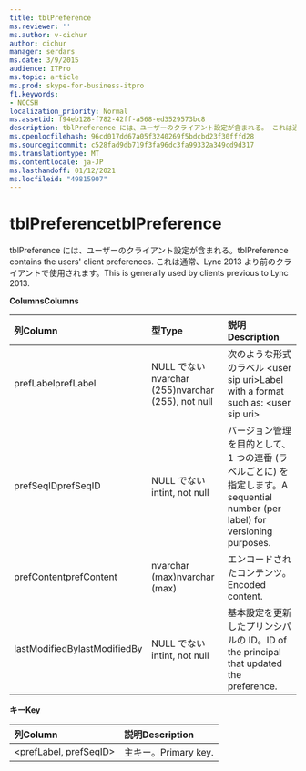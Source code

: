 ```yaml
---
title: tblPreference
ms.reviewer: ''
ms.author: v-cichur
author: cichur
manager: serdars
ms.date: 3/9/2015
audience: ITPro
ms.topic: article
ms.prod: skype-for-business-itpro
f1.keywords:
- NOCSH
localization_priority: Normal
ms.assetid: f94eb128-f782-42ff-a568-ed3529573bc8
description: tblPreference には、ユーザーのクライアント設定が含まれる。 これは通常、Lync 2013 より前のクライアントで使用されます。
ms.openlocfilehash: 96cd017dd67a05f3240269f5bdcbd23f30fffd28
ms.sourcegitcommit: c528fad9db719f3fa96dc3fa99332a349cd9d317
ms.translationtype: MT
ms.contentlocale: ja-JP
ms.lasthandoff: 01/12/2021
ms.locfileid: "49815907"
---
```

# <a name="tblpreference"></a><span data-ttu-id="80a97-104">tblPreference</span><span class="sxs-lookup"><span data-stu-id="80a97-104">tblPreference</span></span>

<span data-ttu-id="80a97-105">tblPreference には、ユーザーのクライアント設定が含まれる。</span><span class="sxs-lookup"><span data-stu-id="80a97-105">tblPreference contains the users' client preferences.</span></span> <span data-ttu-id="80a97-106">これは通常、Lync 2013 より前のクライアントで使用されます。</span><span class="sxs-lookup"><span data-stu-id="80a97-106">This is generally used by clients previous to Lync 2013.</span></span>

<span data-ttu-id="80a97-107">**Columns**</span><span class="sxs-lookup"><span data-stu-id="80a97-107">**Columns**</span></span>


| <span data-ttu-id="80a97-108">**列**</span><span class="sxs-lookup"><span data-stu-id="80a97-108">**Column**</span></span>            | <span data-ttu-id="80a97-109">**型**</span><span class="sxs-lookup"><span data-stu-id="80a97-109">**Type**</span></span>                        | <span data-ttu-id="80a97-110">**説明**</span><span class="sxs-lookup"><span data-stu-id="80a97-110">**Description**</span></span>                                                 |
|:----------------------|:--------------------------------|:----------------------------------------------------------------|
| <span data-ttu-id="80a97-111">prefLabel</span><span class="sxs-lookup"><span data-stu-id="80a97-111">prefLabel</span></span>  <br/>      | <span data-ttu-id="80a97-112">NULL でない nvarchar (255)</span><span class="sxs-lookup"><span data-stu-id="80a97-112">nvarchar (255), not null</span></span>  <br/> | <span data-ttu-id="80a97-113">次のような形式のラベル \<user sip uri\></span><span class="sxs-lookup"><span data-stu-id="80a97-113">Label with a format such as: \<user sip uri\></span></span>                   |
| <span data-ttu-id="80a97-114">prefSeqID</span><span class="sxs-lookup"><span data-stu-id="80a97-114">prefSeqID</span></span>  <br/>      | <span data-ttu-id="80a97-115">NULL でない int</span><span class="sxs-lookup"><span data-stu-id="80a97-115">int, not null</span></span>  <br/>            | <span data-ttu-id="80a97-116">バージョン管理を目的として、1 つの連番 (ラベルごとに) を指定します。</span><span class="sxs-lookup"><span data-stu-id="80a97-116">A sequential number (per label) for versioning purposes.</span></span>  <br/> |
| <span data-ttu-id="80a97-117">prefContent</span><span class="sxs-lookup"><span data-stu-id="80a97-117">prefContent</span></span>  <br/>    | <span data-ttu-id="80a97-118">nvarchar (max)</span><span class="sxs-lookup"><span data-stu-id="80a97-118">nvarchar (max)</span></span>  <br/>           | <span data-ttu-id="80a97-119">エンコードされたコンテンツ。</span><span class="sxs-lookup"><span data-stu-id="80a97-119">Encoded content.</span></span>  <br/>                                         |
| <span data-ttu-id="80a97-120">lastModifiedBy</span><span class="sxs-lookup"><span data-stu-id="80a97-120">lastModifiedBy</span></span>  <br/> | <span data-ttu-id="80a97-121">NULL でない int</span><span class="sxs-lookup"><span data-stu-id="80a97-121">int, not null</span></span>  <br/>            | <span data-ttu-id="80a97-122">基本設定を更新したプリンシパルの ID。</span><span class="sxs-lookup"><span data-stu-id="80a97-122">ID of the principal that updated the preference.</span></span>  <br/>         |

<span data-ttu-id="80a97-123">**キー**</span><span class="sxs-lookup"><span data-stu-id="80a97-123">**Key**</span></span>

|<span data-ttu-id="80a97-124">**列**</span><span class="sxs-lookup"><span data-stu-id="80a97-124">**Column**</span></span>|<span data-ttu-id="80a97-125">**説明**</span><span class="sxs-lookup"><span data-stu-id="80a97-125">**Description**</span></span>|
|:-----|:-----|
|\<prefLabel, prefSeqID\>  <br/> |<span data-ttu-id="80a97-126">主キー。</span><span class="sxs-lookup"><span data-stu-id="80a97-126">Primary key.</span></span>  <br/> |


